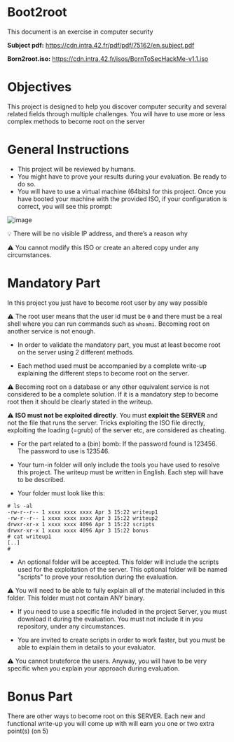 # Boot2root
This document is an exercise in computer security

**Subject pdf:** https://cdn.intra.42.fr/pdf/pdf/75162/en.subject.pdf

**Born2root.iso:** https://cdn.intra.42.fr/isos/BornToSecHackMe-v1.1.iso

# Objectives

This project is designed to help you discover computer security and several related fields
through multiple challenges.
You will have to use more or less complex methods to become root on the server

# General Instructions
- This project will be reviewed by humans.
- You might have to prove your results during your evaluation. Be ready to do so.
- You will have to use a virtual machine (64bits) for this project. Once you have
booted your machine with the provided ISO, if your configuration is correct, you
will see this prompt:

![image](https://github.com/user-attachments/assets/34361f73-1e22-4669-819a-42f08dd9f6d4)

💡 There will be no visible IP address, and there’s a reason why

⚠️ You cannot modify this ISO or create an altered copy under any
circumstances.

# Mandatory Part
In this project you just have to become root user by any way possible

⚠️ The root user means that the user id must be `0` and there must be a
real shell where you can run commands such as `whoami`. Becoming
root on another service is not enough.

- In order to validate the mandatory part, you must at least become root on the
server using 2 different methods.

- Each method used must be accompanied by a complete write-up explaining the
different steps to become root on the server.

⚠️ Becoming root on a database or any other equivalent service is not
considered to be a complete solution. If it is a mandatory step to
become root then it should be clearly stated in the writeup.

⚠️ **ISO must not be exploited directly**. You must **exploit the SERVER** and not the file that runs the server. Tricks exploiting the ISO file directly, exploiting the loading (=grub) of the server etc, are considered as cheating.

- For the part related to a (bin) bomb: If the password found is 123456. The password to use is 123546.

- Your turn-in folder will only include the tools you have used to resolve this project.
The writeup must be written in English. Each step will have to be described.

- Your folder must look like this:

```
# ls -al
-rw-r--r-- 1 xxxx xxxx xxxx Apr 3 15:22 writeup1
-rw-r--r-- 1 xxxx xxxx xxxx Apr 3 15:22 writeup2
drwxr-xr-x 1 xxxx xxxx 4096 Apr 3 15:22 scripts
drwxr-xr-x 1 xxxx xxxx 4096 Apr 3 15:22 bonus
# cat writeup1
[..]
#
```

- An optional folder will be accepted. This folder will include the scripts used for
the exploitation of the server. This optional folder will be named "scripts" to prove
your resolution during the evaluation.

⚠️ You will need to be able to fully explain all of the material included in this folder. This folder must not contain ANY binary.

- If you need to use a specific file included in the project Server, you must download
it during the evaluation. You must not include it in you repository, under any
circumstances.

- You are invited to create scripts in order to work faster, but you must be able to
explain them in details to your evaluator.

⚠️ You cannot bruteforce the users. Anyway, you will have to be very specific when you explain
your approach during evaluation.

# Bonus Part

There are other ways to become root on this SERVER. Each new and functional write-up you will come up with will earn you one or two extra point(s) (on 5)
